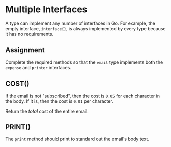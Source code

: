 # Multiple Interfaces

A type can implement any number of interfaces in Go. For example, the empty interface, `interface{}`, is always implemented by every type because it has no requirements.

## Assignment

Complete the required methods so that the `email` type implements both the `expense` and `printer` interfaces.

## COST()

If the email is not "subscribed", then the cost is `0.05` for each character in the body. If it is, then the cost is `0.01` per character.

Return the _total_ cost of the entire email.

## PRINT()

The `print` method should print to standard out the email's body text.
